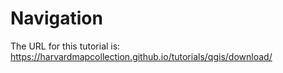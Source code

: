 # Navigation

The URL for this tutorial is: https://harvardmapcollection.github.io/tutorials/qgis/download/
